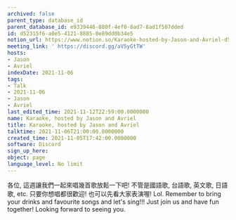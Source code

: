 ```yaml
---
archived: false
parent_type: database_id
parent_database_id: e9339446-880f-4ef0-8ad7-8ad1f507dded
id: d52315f6-a0e5-4121-8885-0e89dd0b34e5
notion_url: https://www.notion.so/Karaoke-hosted-by-Jason-and-Avriel-d52315f6a0e5412188850e89dd0b34e5
meeting_link: ' https://discord.gg/aV5yGtTW'
hosts:
- Jason
- Avriel
indexDate: 2021-11-06
tags:
- Talk
- 2021-11-06
- Jason
- Avriel
last_edited_time: 2021-11-12T22:59:00.0000000
name: Karaoke, hosted by Jason and Avriel
title: Karaoke, hosted by Jason and Avriel
talktime: 2021-11-06T21:00:00.0000000
created_time: 2021-11-05T17:42:00.0000000
software: Discord
sign_up_here: 
object: page
language_level: No limit
---
```





各位, 這週讓我們一起來唱幾首歌放鬆一下吧! 不管是國語歌, 台語歌, 英文歌, 日語歌, etc. 只要你想唱都很歡迎! 也可以先看大家表演喔! Lol. 
Remember to bring your drinks and favourite songs and let's sing!!!
Just join us and have fun together! Looking forward to seeing you.









